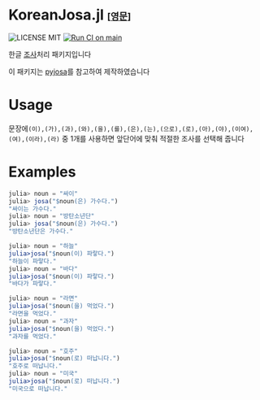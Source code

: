 # KoreanJosa.jl <font size=4>[[영문](README.md)]</font>
![LICENSE MIT](https://img.shields.io/badge/license-MIT-brightgreen.svg?style=flat-square)
[![Run CI on main](https://github.com/YongHee-Kim/KoreanJosa.jl/actions/workflows/CI.yml/badge.svg?branch=main)](https://github.com/YongHee-Kim/KoreanJosa.jl/actions/workflows/CI.yml)

한글 [조사](https://ko.wikipedia.org/wiki/토씨)처리 패키지입니다

이 패키지는 [pyjosa](https://github.com/myevan/pyjosa)를 참고하여 제작하였습니다

# Usage 

문장에`(이),(가),(과),(와),(을),(를),(은),(는),(으로),(로),(아),(야),(이여),(여),(이라),(라)` 중 1개를 사용하면 앞단어에 맞춰 적절한 조사를 선택해 줍니다  


# Examples

```julia
julia> noun = "싸이" 
julia> josa("$noun(은) 가수다.")
"싸이는 가수다."
julia> noun = "방탄소년단" 
julia> josa("$noun(은) 가수다.")	
"방탄소년단은 가수다."
```

```julia
julia> noun = "하늘" 
julia>josa("$noun(이) 파랗다.")	
"하늘이 파랗다."
julia> noun = "바다" 
julia>josa("$noun(이) 파랗다.")	
"바다가 파랗다."	
```

```julia
julia> noun = "라면" 
julia>josa("$noun(을) 먹었다.")	
"라면을 먹었다."
julia> noun = "과자" 
julia>josa("$noun(을) 먹었다.")
"과자를 먹었다."
```	

```julia
julia> noun = "호주" 
julia>josa("$noun(로) 떠납니다.")	
"호주로 떠납니다."
julia> noun = "미국" 
julia>josa("$noun(로) 떠납니다.")	
"미국으로 떠납니다."
```